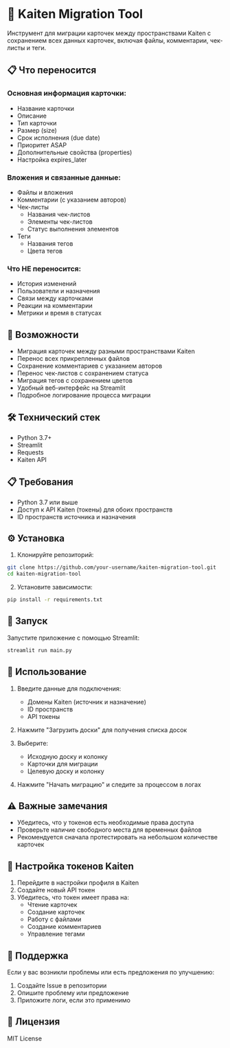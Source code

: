 # 🔄 Kaiten Migration Tool

Инструмент для миграции карточек между пространствами Kaiten с сохранением всех данных карточек, включая файлы, комментарии, чек-листы и теги.

## 📋 Что переносится

### Основная информация карточки:
- Название карточки
- Описание
- Тип карточки
- Размер (size)
- Срок исполнения (due date)
- Приоритет ASAP
- Дополнительные свойства (properties)
- Настройка expires_later

### Вложения и связанные данные:
- Файлы и вложения
- Комментарии (с указанием авторов)
- Чек-листы
  - Названия чек-листов
  - Элементы чек-листов
  - Статус выполнения элементов
- Теги
  - Названия тегов
  - Цвета тегов

### Что НЕ переносится:
- История изменений
- Пользователи и назначения
- Связи между карточками
- Реакции на комментарии
- Метрики и время в статусах

## 🌟 Возможности

- Миграция карточек между разными пространствами Kaiten
- Перенос всех прикрепленных файлов
- Сохранение комментариев с указанием авторов
- Перенос чек-листов с сохранением статуса
- Миграция тегов с сохранением цветов
- Удобный веб-интерфейс на Streamlit
- Подробное логирование процесса миграции

## 🛠️ Технический стек

- Python 3.7+
- Streamlit
- Requests
- Kaiten API

## 📋 Требования

- Python 3.7 или выше
- Доступ к API Kaiten (токены) для обоих пространств
- ID пространств источника и назначения

## ⚙️ Установка

1. Клонируйте репозиторий:
```bash
git clone https://github.com/your-username/kaiten-migration-tool.git
cd kaiten-migration-tool
```

2. Установите зависимости:
```bash
pip install -r requirements.txt
```

## 🚀 Запуск

Запустите приложение с помощью Streamlit:
```bash
streamlit run main.py
```

## 📝 Использование

1. Введите данные для подключения:
   - Домены Kaiten (источник и назначение)
   - ID пространств
   - API токены

2. Нажмите "Загрузить доски" для получения списка досок

3. Выберите:
   - Исходную доску и колонку
   - Карточки для миграции
   - Целевую доску и колонку

4. Нажмите "Начать миграцию" и следите за процессом в логах

## ⚠️ Важные замечания

- Убедитесь, что у токенов есть необходимые права доступа
- Проверьте наличие свободного места для временных файлов
- Рекомендуется сначала протестировать на небольшом количестве карточек

## 🔑 Настройка токенов Kaiten

1. Перейдите в настройки профиля в Kaiten
2. Создайте новый API токен
3. Убедитесь, что токен имеет права на:
   - Чтение карточек
   - Создание карточек
   - Работу с файлами
   - Создание комментариев
   - Управление тегами

## 👥 Поддержка

Если у вас возникли проблемы или есть предложения по улучшению:
1. Создайте Issue в репозитории
2. Опишите проблему или предложение
3. Приложите логи, если это применимо

## 📄 Лицензия

MIT License
